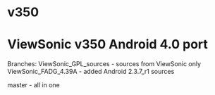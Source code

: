 v350
====

ViewSonic v350 Android 4.0 port
====
Branches:
ViewSonic_GPL_sources - sources from ViewSonic only
ViewSonic_FADG_4.39A  - added Android 2.3.7_r1 sources

master - all in one
